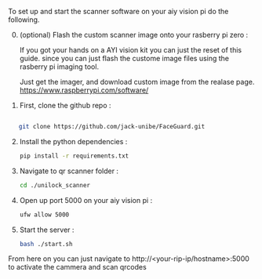 To set up and start the scanner software on your aiy vision pi do the following.

0. (optional) Flash the custom scanner image onto your rasberry pi zero :

   If you got your hands on a AYI vision kit you can just the reset of this guide. since you can just flash the custome image files using  the rasberry pi imaging tool. 

   Just get the imager, and download custom image from the realase page. https://www.raspberrypi.com/software/


1. First, clone the github repo : 

```bash

   git clone https://github.com/jack-unibe/FaceGuard.git

```

2. Install the python dependencies :

   ```bash
   pip install -r requirements.txt
   ```

4. Navigate to qr scanner folder :

   ```bash
   cd ./unilock_scanner
   ```

5. Open up port 5000 on your aiy vision pi : 

   ```bash
   ufw allow 5000
   ```

6. Start the server : 

   ```bash
   bash ./start.sh
   ```

From here on you can just navigate to http://<your-rip-ip/hostname>:5000 to activate the cammera and scan qrcodes 

